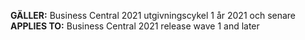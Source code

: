 <span data-ttu-id="0b839-101"><Token> **GÄLLER:** Business Central 2021 utgivningscykel 1 år 2021 och senare</Token></span><span class="sxs-lookup"><span data-stu-id="0b839-101"><Token> **APPLIES TO:** Business Central 2021 release wave 1 and later</Token></span></span>